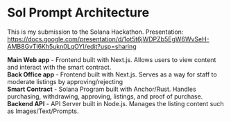 
# Sol Prompt Architecture

This is my submission to the Solana Hackathon.
Presentation: https://docs.google.com/presentation/d/1ot5t6jWDPZb5EgW6WvSeH-AMB8GvTl6Kh5ukn0LqOYI/edit?usp=sharing

**Main Web app** - Frontend built with Next.js. Allows users to view content and interact with the smart contract.  
**Back Office app** - Frontend built with Next.js. Serves as a way for staff to moderate listings by approving/rejecting  
**Smart Contract** - Solana Program built with Anchor/Rust. Handles purchasing, withdrawing, approving, listings, and proof of purchase.  
**Backend API** - API Server built in Node.js. Manages the listing content such as Images/Text/Prompts.
